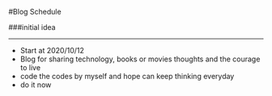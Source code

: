 #Blog Schedule

###initial idea

****************
- Start at 2020/10/12 
- Blog for sharing technology, books or movies thoughts and the courage to live
- code the codes by myself and hope can keep thinking everyday
- do it now